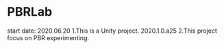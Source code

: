 # PBRLab
start date: 2020.06.20
1.This is a Unity project. 2020.1.0.a25
2.This project focus on PBR experimenting.
